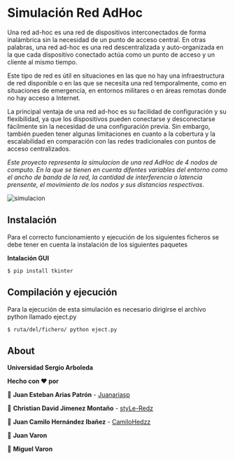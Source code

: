 # Simulación Red AdHoc

Una red ad-hoc es una red de dispositivos interconectados de forma inalámbrica sin la necesidad de un punto de acceso central. En otras palabras, una red ad-hoc es una red descentralizada y auto-organizada en la que cada dispositivo conectado actúa como un punto de acceso y un cliente al mismo tiempo.

Este tipo de red es útil en situaciones en las que no hay una infraestructura de red disponible o en las que se necesita una red temporalmente, como en situaciones de emergencia, en entornos militares o en áreas remotas donde no hay acceso a Internet.

La principal ventaja de una red ad-hoc es su facilidad de configuración y su flexibilidad, ya que los dispositivos pueden conectarse y desconectarse fácilmente sin la necesidad de una configuración previa. Sin embargo, también pueden tener algunas limitaciones en cuanto a la cobertura y la escalabilidad en comparación con las redes tradicionales con puntos de acceso centralizados.


_Este proyecto representa la simulacion de una red AdHoc de 4 nodos de computo. En la que se tienen en cuenta difentes variables del entorno como el ancho de banda de la red, la cantidad de interferencia o latencia prensente, el movimiento de los nodos y sus distancias respectivas._

![simulacion](https://raw.githubusercontent.com/CamiloHedzz/Simulacion_Red_AdHoc/main/images/Simulacion.png)

## Instalación
Para el correcto funcionamiento y ejecución de los siguientes ficheros se debe tener en cuenta la instalación de los siguientes paquetes

**Intalación GUI**

```
$ pip install tkinter
```


## Compilación y ejecución
Para la ejecución de esta simulación es necesario dirigirse el archivo python llamado eject.py

```
$ ruta/del/fichero/ python eject.py
```


## About
**Universidad Sergio Arboleda**

**Hecho con ❤️ por**

👦 **Juan Esteban Arias Patrón** - [Juanariasp](https://github.com/Juanariasp)

👦 **Christian David Jimenez Montaño** - [styLe-Redz](https://github.com/styLe-Redz)

👦 **Juan Camilo Hernández Ibañez** - [CamiloHedzz](https://github.com/CamiloHedzz)

👦 **Juan Varon** 

👦 **Miguel Varon** 

